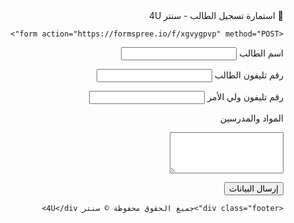 <!DOCTYPE html>
<html lang="ar" dir="rtl">
<head>
  <meta charset="UTF-8">
  <title>استمارة التسجيل - سنتر 4U</title>
  <link rel="stylesheet" href="./style..css">
</head>
<body>

  <div class="form-wrapper">
    <div class="form-header">📘 استمارة تسجيل الطالب - سنتر 4U</div>

    <form action="https://formspree.io/f/xgvygpvp" method="POST">
  <label for="studentName">اسم الطالب</label>
  <input type="text" id="studentName" name="اسم الطالب" required>

  <label for="studentPhone">رقم تليفون الطالب</label>
  <input type="tel" id="studentPhone" name="رقم تليفون الطالب" required>

  <label for="parentPhone">رقم تليفون ولي الأمر</label>
  <input type="tel" id="parentPhone" name="رقم تليفون ولي الأمر" required>

  <label for="subjects">المواد والمدرسين</label>
  <textarea id="subjects" name="المواد والمدرسين" rows="4" required></textarea>

  <button type="submit">إرسال البيانات</button>
</form>


    <div class="footer">جميع الحقوق محفوظة © سنتر 4U</div>
  </div>

</body>
</html>
